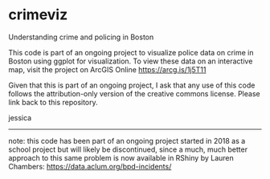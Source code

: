 # crimeviz

Understanding crime and policing in Boston

This code is part of an ongoing project to visualize police data on crime in Boston using ggplot for visualization. To view these data on an interactive map, visit the project on ArcGIS Online https://arcg.is/1j5T11

Given that this is part of an ongoing project, I ask that any use of this code follows the attribution-only version of the creative commons license. Please link back to this repository.

jessica

---

note: this code has been part of an ongoing project started in 2018 as a school project but will likely be discontinued, since a much, much better approach to this same problem is now available in RShiny by Lauren Chambers: https://data.aclum.org/bpd-incidents/
